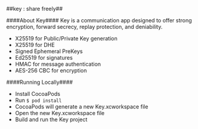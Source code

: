 ##key : share freely##

####About Key####
Key is a communication app designed to offer strong encryption, forward secrecy, replay protection, and deniability.

- X25519 for Public/Private Key generation
- X25519 for DHE
- Signed Ephemeral PreKeys
- Ed25519 for signatures
- HMAC for message authentication
- AES-256 CBC for encryption

####Running Locally####

- Install CocoaPods
- Run `$ pod install`
- CocoaPods will generate a new Key.xcworkspace file
- Open the new Key.xcworkspace file
- Build and run the Key project
